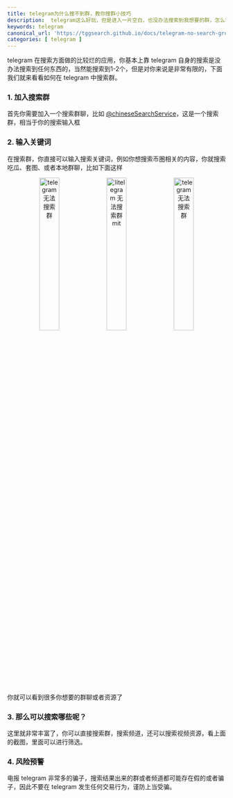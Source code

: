 ```yaml
---
title: telegram为什么搜不到群，教你搜群小技巧
description:  telegram这么好玩，但是进入一片空白，也没办法搜索到我想要的群，怎么才能搜索到群呢，今天教大家一个绝招。
keywords: telegram
canonical_url: 'https://tggsearch.github.io/docs/telegram-no-search-group.html'
categories: [ telegram ]
---
```

telegram 在搜索方面做的比较烂的应用，你基本上靠 telegram 自身的搜索是没办法搜索到任何东西的，当然能搜索到1-2个，但是对你来说是非常有限的，下面我们就来看看如何在 telegram 中搜索群。

### 1. 加入搜索群
首先你需要加入一个搜索群聊，比如 [@chineseSearchService](./302.html?target=https://t.me/chineseSearchService)，这是一个搜索群，相当于你的搜索输入框

### 2. 输入关键词
在搜索群，你直接可以输入搜索关键词，例如你想搜索币圈相关的内容，你就搜索 吃瓜、套图、或者本地群聊，比如下面这样

<div align=center>
    <img alt="telegram 无法搜索群" src="https://cdn.jsdelivr.net/gh/tggsearch/tggsearch.github.io/assets/img/search-group-1.webp" class="page-img"  width="30%" onerror="this.onerror=null;this.src='/assets/img/search-group-1.webp'">
    <img alt="litelegram 无法搜索群mit" src="https://cdn.jsdelivr.net/gh/tggsearch/tggsearch.github.io/assets/img/no-search-2.webp" class="page-img"  width="30%" onerror="this.onerror=null;this.src='/assets/img/search-group-2.webp'">
    <img alt="telegram 无法搜索群" src="https://cdn.jsdelivr.net/gh/tggsearch/tggsearch.github.io/assets/img/no-search-3.webp" class="page-img"  width="30%" onerror="this.onerror=null;this.src='/assets/img/search-group-3.webp'">
</div>

你就可以看到很多你想要的群聊或者资源了

### 3. 那么可以搜索哪些呢？
这里就非常丰富了，你可以直接搜索群，搜索频道，还可以搜索视频资源，看上面的截图，里面可以进行筛选。

### 4. 风险预警
电报 telegram 非常多的骗子，搜索结果出来的群或者频道都可能存在假的或者骗子，因此不要在 telegram 发生任何交易行为，谨防上当受骗。
